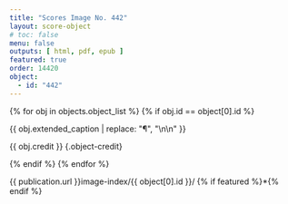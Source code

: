 ```yaml
---
title: "Scores Image No. 442"
layout: score-object
# toc: false
menu: false
outputs: [ html, pdf, epub ]
featured: true
order: 14420
object:
  - id: "442"
---
```


{% for obj in objects.object_list %}
{% if obj.id == object[0].id %}

{{ obj.extended_caption | replace: "¶", "\n\n" }}

{{ obj.credit }} {.object-credit}

{% endif %}
{% endfor %}

<div class="object-credit object-url is-print-only">

{{ publication.url }}image-index/{{ object[0].id }}/ {% if featured %}*{% endif %}

</div>
